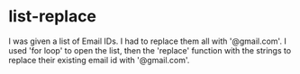 # list-replace

I was given a list of Email IDs. 
I had to replace them all with '@gmail.com'.
I used 'for loop' to open the list, then the 'replace' function with the strings to replace their existing email id with '@gmail.com'.
